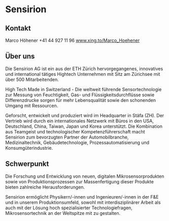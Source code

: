 # Sensirion

## Kontakt

Marco Höhener
+41 44 927 11 96
www.xing.to/Marco_Hoehener

## Über uns

Die Sensirion AG ist ein aus der ETH Zürich hervorgegangenes, innovatives und international tätiges Hightech Unternehmen mit Sitz am Zürichsee mit über 500 Mitarbeitenden.

High Tech Made in Switzerland - Die weltweit führende Sensortechnologie zur Messung von Feuchtigkeit, Gas- und Flüssigkeitsdurchflüsse sowie Differenzdrucke sorgen für mehr Lebensqualität sowie den schonenden Umgang mit Ressourcen.

Geforscht, entwickelt und produziert wird im Headquarter in Stäfa (ZH). Der Vertrieb wird durch ein internationales Netzwerk mit Büros in den USA, Deutschland, China, Taiwan, Japan und Korea unterstützt. Die Kombination aus Teamgeist und technologischer Kompetenzführerschaft macht Sensirion zum bevorzugten Partner der Automobilbranche, Medizinaltechnik, Gebäudetechnologie, Prozessautomatisierung und Konsumgüterindustrie.

## Schwerpunkt

Die Forschung und Entwicklung von neuen, digitalen Mikrosensorprodukten sowie von Produktionsprozessen zur Massenfertigung dieser Produkte bieten zahlreiche Herausforderungen.

Sensirion ermöglicht Physikern/-innen und Ingenieuren/-innen in der F&E und in unserem Produktionsumfeld, sowohl mit interdisziplinärer Arbeit als auch mit der Lösung hoch spezialisierter Technologiefragen, Mikrosensortechnik an der Weltspitze mit zu gestalten.
